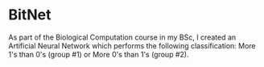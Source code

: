 # BitNet
As part of the Biological Computation course in my BSc, I created an Artificial Neural Network which performs the following classification: More 1's than 0's (group #1) or More 0's than 1's (group #2).
